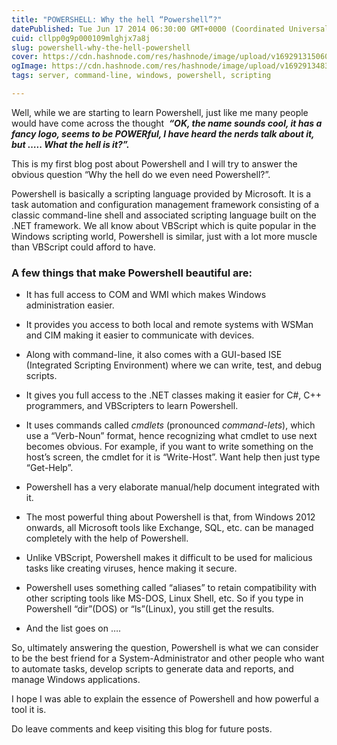 ```yaml
---
title: "POWERSHELL: Why the hell “Powershell”?"
datePublished: Tue Jun 17 2014 06:30:00 GMT+0000 (Coordinated Universal Time)
cuid: cllpp0g9p000109mlghjx7a8j
slug: powershell-why-the-hell-powershell
cover: https://cdn.hashnode.com/res/hashnode/image/upload/v1692913150601/8b3b954c-ce2c-42c3-a11e-02d37458c437.png
ogImage: https://cdn.hashnode.com/res/hashnode/image/upload/v1692913483561/e1c1d0b0-7203-48dd-87f0-1e496aff38b6.png
tags: server, command-line, windows, powershell, scripting

---
```


Well, while we are starting to learn Powershell, just like me many people would have come across the thought  ***“OK, the name sounds cool, it has a fancy logo, seems to be POWERful, I have heard the nerds talk about it, but ….. What the hell is it?”.***

This is my first blog post about Powershell and I will try to answer the obvious question “Why the hell do we even need Powershell?”.

Powershell is basically a scripting language provided by Microsoft. It is a task automation and configuration management framework consisting of a classic command-line shell and associated scripting language built on the .NET framework. We all know about VBScript which is quite popular in the Windows scripting world, Powershell is similar, just with a lot more muscle than VBScript could afford to have.

### A few things that make Powershell beautiful are:

* It has full access to COM and WMI which makes Windows administration easier.
    
* It provides you access to both local and remote systems with WSMan and CIM making it easier to communicate with devices.
    
* Along with command-line, it also comes with a GUI-based ISE (Integrated Scripting Environment) where we can write, test, and debug scripts.
    
* It gives you full access to the .NET classes making it easier for C#, C++ programmers, and VBScripters to learn Powershell.
    
* It uses commands called *cmdlets* (pronounced *command-lets*), which use a “Verb-Noun” format, hence recognizing what cmdlet to use next becomes obvious. For example, if you want to write something on the host’s screen, the cmdlet for it is “Write-Host”. Want help then just type “Get-Help”.
    
* Powershell has a very elaborate manual/help document integrated with it.
    
* The most powerful thing about Powershell is that, from Windows 2012 onwards, all Microsoft tools like Exchange, SQL, etc. can be managed completely with the help of Powershell.
    
* Unlike VBScript, Powershell makes it difficult to be used for malicious tasks like creating viruses, hence making it secure.
    
* Powershell uses something called “aliases” to retain compatibility with other scripting tools like MS-DOS, Linux Shell, etc. So if you type in Powershell “dir”(DOS) or “ls”(Linux), you still get the results.
    
* And the list goes on ….
    

So, ultimately answering the question, Powershell is what we can consider to be the best friend for a System-Administrator and other people who want to automate tasks, develop scripts to generate data and reports, and manage Windows applications.

I hope I was able to explain the essence of Powershell and how powerful a tool it is.

Do leave comments and keep visiting this blog for future posts.